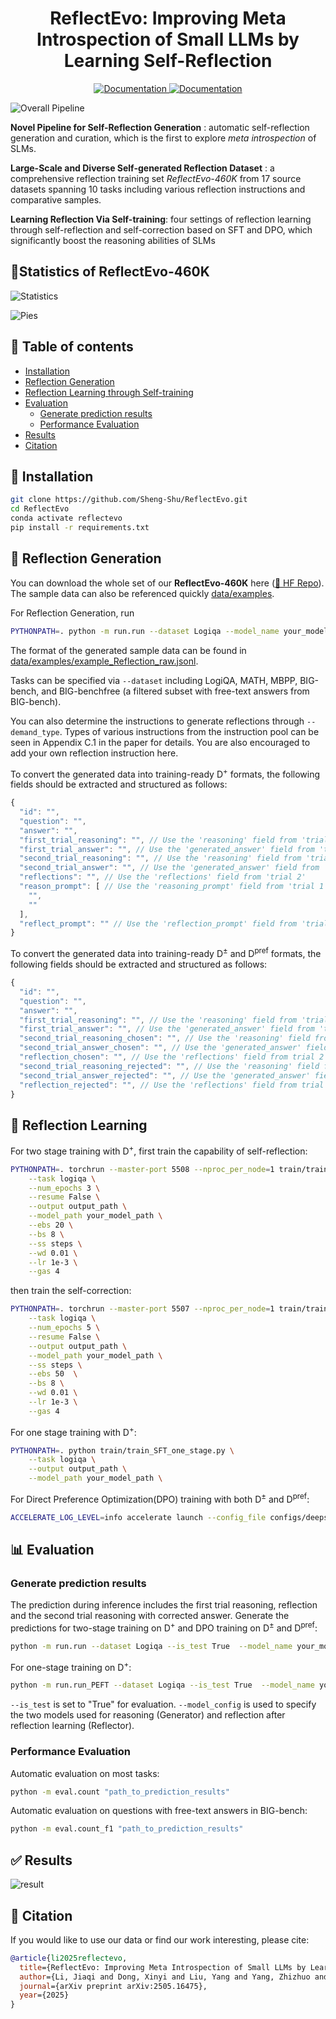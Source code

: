 <h1 align="center">ReflectEvo: Improving Meta Introspection of Small LLMs  by Learning Self-Reflection</h1>

  
<p align="center">
    <a href="https://huggingface.co/datasets/bigai-nlco/ReflectionEvo">
        <img alt="Documentation" src="https://img.shields.io/badge/Dataset-HF Data-yellow.svg">
    </a>
    <a href="https://arxiv.org/abs/2505.16475">
        <img alt="Documentation" src="https://img.shields.io/badge/Paper-arXiv-red.svg">
    </a>
</p>


![Overall Pipeline](assets/overall.png)

**Novel Pipeline for Self-Reflection Generation** : automatic self-reflection generation and curation, which is the first to explore *meta introspection* of SLMs.

**Large-Scale and Diverse Self-generated Reflection Dataset** : a comprehensive reflection training set *ReflectEvo-460K* from 17 source datasets spanning 10 tasks including various reflection instructions and comparative samples.

**Learning Reflection Via Self-training**: four settings of reflection learning through self-reflection and self-correction based on SFT and DPO, which significantly boost the reasoning abilities of SLMs


## 📌Statistics of ReflectEvo-460K
![Statistics](assets/statistics.png)

![Pies](assets/pies.png)


## 📖 Table of contents
- [Installation](#installation)
- [Reflection Generation](#reflection-generation)
- [Reflection Learning through Self-training](#training-guide)
- [Evaluation](#evaluation)
  - [Generate prediction results](#generate-results)
  - [Performance Evaluation](#evaluate-performance)
- [Results](#results)
- [Citation](#citation)

  
## 💁 Installation

   ```bash
   git clone https://github.com/Sheng-Shu/ReflectEvo.git
   cd ReflectEvo
   conda activate reflectevo
   pip install -r requirements.txt
   ```

   
## 🤔 Reflection Generation

You can download the whole set of our **ReflectEvo-460K** here  ([🤗 HF Repo](https://huggingface.co/datasets/bigai-nlco/ReflectionEvo)). The sample data can also be referenced quickly [data/examples](data/examples).

For Reflection Generation, run
```bash
PYTHONPATH=. python -m run.run --dataset Logiqa --model_name your_model_path --demand_type reflection_instruction_type
```

The format of the generated sample data can be found in [data/examples/example_Reflection_raw.jsonl](data/examples/example_Reflection_raw.jsonl).

Tasks can be specified via `--dataset` including LogiQA, MATH, MBPP, BIG-bench, and BIG-benchfree (a filtered subset with free-text answers from BIG-bench).

You can also determine the instructions to generate reflections through `--demand_type`.  Types of various instructions from the instruction pool can be seen in Appendix C.1 in the paper for details. You are also encouraged to add your own reflection instruction here.

To convert the generated data into training-ready D<sup>+</sup> formats, the following fields should be extracted and structured as follows:


```js
{
  "id": "",
  "question": "",
  "answer": "",
  "first_trial_reasoning": "", // Use the 'reasoning' field from 'trial 1'
  "first_trial_answer": "", // Use the 'generated_answer' field from 'trial 1'
  "second_trial_reasoning": "", // Use the 'reasoning' field from 'trial 2'
  "second_trial_answer": "", // Use the 'generated_answer' field from 'trial 2'
  "reflections": "", // Use the 'reflections' field from 'trial 2'
  "reason_prompt": [ // Use the 'reasoning_prompt' field from 'trial 1'
    "",
    ""
  ],
  "reflect_prompt": "" // Use the 'reflection_prompt' field from 'trial 2'
}
```

To convert the generated data into training-ready D<sup>±</sup> and D<sup>pref</sup> formats, the following fields should be extracted and structured as follows:

```js
{
  "id": "",
  "question": "",
  "answer": "",
  "first_trial_reasoning": "", // Use the 'reasoning' field from 'trial 1'
  "first_trial_answer": "", // Use the 'generated_answer' field from 'trial 1'
  "second_trial_reasoning_chosen": "", // Use the 'reasoning' field from trial 2 in the preferred sample
  "second_trial_answer_chosen": "", // Use the 'generated_answer' field from trial 2 in the preferred sample
  "reflection_chosen": "", // Use the 'reflections' field from trial 2 in the preferred sample
  "second_trial_reasoning_rejected": "", // Use the 'reasoning' field from trial 2 in the non-preferred sample
  "second_trial_answer_rejected": "", // Use the 'generated_answer' field from trial 2 in the non-preferred sample
  "reflection_rejected": "", // Use the 'reflections' field from trial 2 in the non-preferred output
}
```

## 🚀 Reflection Learning

For two stage training with D<sup>+</sup>, first train the capability of self-reflection:

```bash
PYTHONPATH=. torchrun --master-port 5508 --nproc_per_node=1 train/train_SFT_two_stage_1.py \
    --task logiqa \
    --num_epochs 3 \
    --resume False \
    --output output_path \
    --model_path your_model_path \
    --ebs 20 \
    --bs 8 \
    --ss steps \
    --wd 0.01 \
    --lr 1e-3 \
    --gas 4
```

then train the self-correction:
```bash
PYTHONPATH=. torchrun --master-port 5507 --nproc_per_node=1 train/train_SFT_two_stage_2.py  \
    --task logiqa \
    --num_epochs 5 \
    --resume False \
    --output output_path \
    --model_path your_model_path \
    --ss steps \
    --ebs 50  \
    --bs 8 \
    --wd 0.01 \
    --lr 1e-3 \
    --gas 4
```

For one stage training with D<sup>+</sup>:
```bash
PYTHONPATH=. python train/train_SFT_one_stage.py \
    --task logiqa \
    --output output_path \
    --model_path your_model_path \
```

For Direct Preference Optimization(DPO) training with both D<sup>±</sup> and D<sup>pref</sup>:
```bash
ACCELERATE_LOG_LEVEL=info accelerate launch --config_file configs/deepspeed_zero3.yaml --num_processes=4 run_dpo.py configs/DPO_train_config.yaml
```

## 📊 Evaluation
### Generate prediction results
The prediction during inference includes the first trial reasoning, reflection and the second trial reasoning with corrected answer. 
Generate the predictions for two-stage training on D<sup>+</sup> and DPO training on D<sup>±</sup> and D<sup>pref</sup>:

```bash
python -m run.run --dataset Logiqa --is_test True  --model_name your_model_path --model_config model_config
```
For one-stage training on D<sup>+</sup>:

```bash
python -m run.run_PEFT --dataset Logiqa --is_test True  --model_name your_model_path --model_config model_config
```

`--is_test` is set to "True" for evaluation. `--model_config` is used to specify the two models used for reasoning (Generator) and reflection after reflection learning (Reflector).

### Performance Evaluation

Automatic evaluation on most tasks:

```bash
python -m eval.count "path_to_prediction_results"
```

Automatic evaluation on questions with free-text answers in BIG-bench:

```bash
python -m eval.count_f1 "path_to_prediction_results"
```

## ✅ Results

![result](assets/result.png)


## 📝 Citation
If you would like to use our data or find our work interesting, please cite:
```bibtex
@article{li2025reflectevo,
  title={ReflectEvo: Improving Meta Introspection of Small LLMs by Learning Self-Reflection},
  author={Li, Jiaqi and Dong, Xinyi and Liu, Yang and Yang, Zhizhuo and Wang, Quansen and Wang, Xiaobo and Zhu, SongChun and Jia, Zixia and Zheng, Zilong},
  journal={arXiv preprint arXiv:2505.16475},
  year={2025}
}
```

